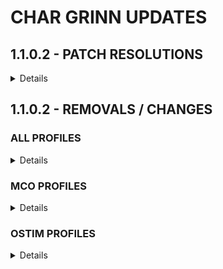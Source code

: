 # CHAR GRINN UPDATES

## 1.1.0.2 - PATCH RESOLUTIONS
<details>

__CC Camping Supplies__  
*Square flames*

__Large Campfire__  
*Square smoke*

__Ancano__  
*Missing robes*

__Companion Hall Wall__  
*Wrong texture*

__CG-TorchLevel-Patch__  
*Adjusted brightness, color, & radius*

__Dark Forests of Skyrim__  
*Disappearing trees, performance*

__CG-BaldNPCs-Patch__  
*Random bald NPCs*

__Smithing Progress Bar__  
*Overlapping progress bar*

__Elden Parry & Counter__  
*Unable to Bash*

__Myrwatch__  
*Floating, moving items*  

__Honeyside Thane of Riften__  
*Missing NobleShelf05 in multiple locations*  

__ENB Inventory Light Fix__  
*Large gemstones in inventory*
</details>

## 1.1.0.2 - REMOVALS / CHANGES

### ALL PROFILES
<details>

#### ADDITIONS
**+All Dead Trees**  
**+Tamrielic Grass for ENB Compliex Grass** 
**+Universal Arrow Tracer**  
**+Myrwatch Statics**  
**+ZZJay's Wardrobe 3BA**  
**+[Christine] Dragon Berserkr**  
**+[Christine] Dragon Marauder**  
**+[Christine] Dragon Slaughter**  
**+[Christine] Gladiatorae Pack**  
**+[Christine] Venom Blade Maiden**  
**+[NINI] Cristal See-through**  
**+[NINI] Defied**  
**+[NINI] Karlstein**  
**+[NINI] Red Nose**  

#### REMOVALS
**-Realistic Grass Field**  
**-Dark Forests of Skyrim**  
**-Dark Forests of Skyrim: Solstheim Apocalypse**  
**-Elden Counter**  
**-Elden Parry**  
**-Precision Elden Parry Compatability toml**  
**-Stop on Slash: SSE**  
**-Steady Block: Block Animation Fix**  
**-Skyrim's Dead**  
**-Gallows of Skyrim**  
**-CBBE SMP**  
**-Autoscaler Disabler**  
**-Honeyside Thane of Riften**  

#### UPDATES
**Enabled XPMSE.esp**  
**Updated Gore v1.524**  
**Updated Particle Patch for ENB v1.26**  
**Updated Katana: Journey in the Shadows v2.0.1**  
**Updated Immersive Displays: Quiver & Bow placement**  
**Updated Char Grinn Bodyslide Output**  
**Updated Char Grinn DynDOLOD Output**  **Updated Char Grinn Grass Output**  
**Updated Char Grinn Grass Cache Output**  
**Updated Char Grinn Texgen Output**  
**Updated Char Grinn xLOD Output**  
**Updated ENB v0.494**  
**Updated NO HOPE ENB**  
</details>

### MCO PROFILES
<details>

#### REMOVALS
**-Timed Block - Hellblade**
</details>

### OSTIM PROFILES
<details>

#### ADDITIONS
**+Bikini Mage Robes Replacer**  
**+[Christine] High Priestess Bikini**  
**+Resqueeze: TAWOBA Blades**    
**+Resqueeze: TAWOBA Dwarven**  
**+Resqueeze: TAWOBA Dragonbone**  
**+Resqueeze: TAWOBA Steel Armor Top 07**  
</details>
